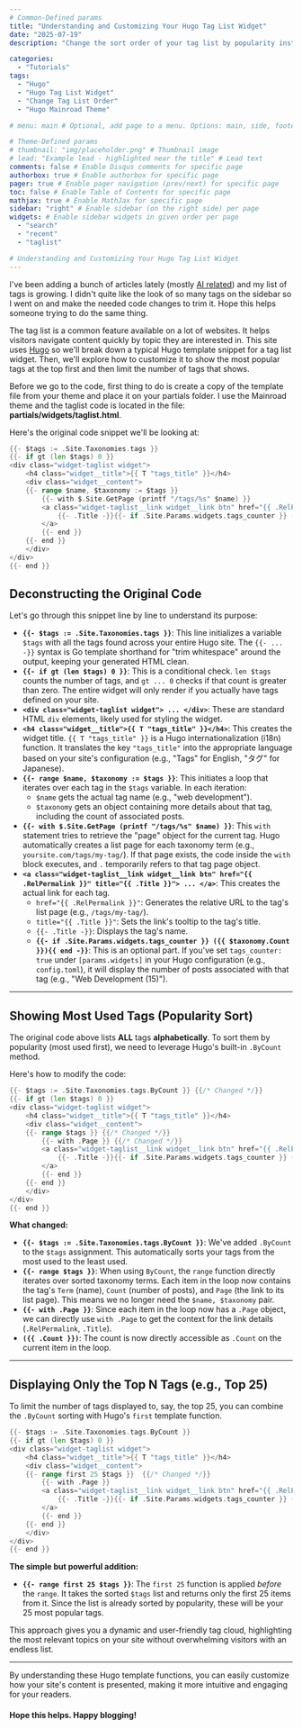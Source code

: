 ```yaml
---
# Common-Defined params
title: "Understanding and Customizing Your Hugo Tag List Widget"
date: "2025-07-19"
description: "Change the sort order of your tag list by popularity instead of alphabetic order. Also, put only a max number of tags in the list"

categories:
  - "Tutorials"
tags:
  - "Hugo"
  - "Hugo Tag List Widget"
  - "Change Tag List Order"
  - "Hugo Mainroad Theme"

# menu: main # Optional, add page to a menu. Options: main, side, footer

# Theme-Defined params
# thumbnail: "img/placeholder.png" # Thumbnail image
# lead: "Example lead - highlighted near the title" # Lead text
comments: false # Enable Disqus comments for specific page
authorbox: true # Enable authorbox for specific page
pager: true # Enable pager navigation (prev/next) for specific page
toc: false # Enable Table of Contents for specific page
mathjax: true # Enable MathJax for specific page
sidebar: "right" # Enable sidebar (on the right side) per page
widgets: # Enable sidebar widgets in given order per page
  - "search"
  - "recent"
  - "taglist"

# Understanding and Customizing Your Hugo Tag List Widget
---
```

I've been adding a bunch of articles lately (mostly [AI related](https://0xrommel.dev/posts/ai-jargon-explained/)) and my list of tags is growing. I didn't quite like the look of so many tags on the sidebar so I went on and make the needed code changes to trim it. Hope this helps someone trying to do the same thing.

The tag list is a common feature available on a lot of websites. It helps visitors navigate content quickly by topic they are interested in. This site uses [Hugo](https://gohugo.io/) so we'll break down a typical Hugo template snippet for a tag list widget. Then, we'll explore how to customize it to show the most popular tags at the top first and then limit the number of tags that shows. 

Before we go to the code, first thing to do is create a copy of the template file from your theme and place it on your partials folder. I use the Mainroad theme and the taglist code is located in the file: **partials/widgets/taglist.html**.

Here's the original code snippet we'll be looking at:

```go
{{- $tags := .Site.Taxonomies.tags }}
{{- if gt (len $tags) 0 }}
<div class="widget-taglist widget">
    <h4 class="widget__title">{{ T "tags_title" }}</h4>
    <div class="widget__content">
    {{- range $name, $taxonomy := $tags }}
        {{- with $.Site.GetPage (printf "/tags/%s" $name) }}
        <a class="widget-taglist__link widget__link btn" href="{{ .RelPermalink }}" title="{{ .Title }}">
            {{- .Title -}}{{- if .Site.Params.widgets.tags_counter }} ({{ $taxonomy.Count }}){{ end -}}
        </a>
        {{- end }}
    {{- end }}
    </div>
</div>
{{- end }}
```

## Deconstructing the Original Code

Let's go through this snippet line by line to understand its purpose:

  * **`{{- $tags := .Site.Taxonomies.tags }}`**: This line initializes a variable `$tags` with all the tags found across your entire Hugo site. The `{{- ... -}}` syntax is Go template shorthand for "trim whitespace" around the output, keeping your generated HTML clean.
  * **`{{- if gt (len $tags) 0 }}`**: This is a conditional check. `len $tags` counts the number of tags, and `gt ... 0` checks if that count is greater than zero. The entire widget will only render if you actually have tags defined on your site.
  * **`<div class="widget-taglist widget"> ... </div>`**: These are standard HTML `div` elements, likely used for styling the widget.
  * **`<h4 class="widget__title">{{ T "tags_title" }}</h4>`**: This creates the widget title. `{{ T "tags_title" }}` is a Hugo internationalization (i18n) function. It translates the key `"tags_title"` into the appropriate language based on your site's configuration (e.g., "Tags" for English, "タグ" for Japanese).
  * **`{{- range $name, $taxonomy := $tags }}`**: This initiates a loop that iterates over each tag in the `$tags` variable. In each iteration:
      * `$name` gets the actual tag name (e.g., "web development").
      * `$taxonomy` gets an object containing more details about that tag, including the count of associated posts.
  * **`{{- with $.Site.GetPage (printf "/tags/%s" $name) }}`**: This `with` statement tries to retrieve the "page" object for the current tag. Hugo automatically creates a list page for each taxonomy term (e.g., `yoursite.com/tags/my-tag/`). If that page exists, the code inside the `with` block executes, and `.` temporarily refers to that tag page object.
  * **`<a class="widget-taglist__link widget__link btn" href="{{ .RelPermalink }}" title="{{ .Title }}"> ... </a>`**: This creates the actual link for each tag.
      * `href="{{ .RelPermalink }}"`: Generates the relative URL to the tag's list page (e.g., `/tags/my-tag/`).
      * `title="{{ .Title }}"`: Sets the link's tooltip to the tag's title.
      * `{{- .Title -}}`: Displays the tag's name.
      * **`{{- if .Site.Params.widgets.tags_counter }} ({{ $taxonomy.Count }}){{ end -}}`**: This is an optional part. If you've set `tags_counter: true` under `[params.widgets]` in your Hugo configuration (e.g., `config.toml`), it will display the number of posts associated with that tag (e.g., "Web Development (15)").

-----

## Showing Most Used Tags (Popularity Sort)

The original code above lists **ALL** tags **alphabetically**. To sort them by popularity (most used first), we need to leverage Hugo's built-in `.ByCount` method.

Here's how to modify the code:

```go
{{- $tags := .Site.Taxonomies.tags.ByCount }} {{/* Changed */}}
{{- if gt (len $tags) 0 }}
<div class="widget-taglist widget">
    <h4 class="widget__title">{{ T "tags_title" }}</h4>
    <div class="widget__content">
    {{- range $tags }} {{/* Changed */}}
        {{- with .Page }} {{/* Changed */}}
        <a class="widget-taglist__link widget__link btn" href="{{ .RelPermalink }}" title="{{ .Title }}">
            {{- .Title -}}{{- if .Site.Params.widgets.tags_counter }} ({{ .Count }}){{ end -}} {{/* Changed */}}
        </a>
        {{- end }}
    {{- end }}
    </div>
</div>
{{- end }}
```

**What changed:**

  * **`{{- $tags := .Site.Taxonomies.tags.ByCount }}`**: We've added `.ByCount` to the `$tags` assignment. This automatically sorts your tags from the most used to the least used.
  * **`{{- range $tags }}`**: When using `ByCount`, the `range` function directly iterates over sorted taxonomy terms. Each item in the loop now contains the tag's `Term` (name), `Count` (number of posts), and `Page` (the link to its list page). This means we no longer need the `$name, $taxonomy` pair.
  * **`{{- with .Page }}`**: Since each item in the loop now has a `.Page` object, we can directly use `with .Page` to get the context for the link details (`.RelPermalink`, `.Title`).
  * **`({{ .Count }})`**: The count is now directly accessible as `.Count` on the current item in the loop.

-----

## Displaying Only the Top N Tags (e.g., Top 25)

To limit the number of tags displayed to, say, the top 25, you can combine the `.ByCount` sorting with Hugo's `first` template function.

```go
{{- $tags := .Site.Taxonomies.tags.ByCount }}
{{- if gt (len $tags) 0 }}
<div class="widget-taglist widget">
    <h4 class="widget__title">{{ T "tags_title" }}</h4>
    <div class="widget__content">
    {{- range first 25 $tags }}  {{/* Changed */}}
        {{- with .Page }}
        <a class="widget-taglist__link widget__link btn" href="{{ .RelPermalink }}" title="{{ .Title }}">
            {{- .Title -}}{{- if .Site.Params.widgets.tags_counter }} ({{ .Count }}){{ end -}}
        </a>
        {{- end }}
    {{- end }}
    </div>
</div>
{{- end }}
```

**The simple but powerful addition:**

  * **`{{- range first 25 $tags }}`**: The `first 25` function is applied *before* the `range`. It takes the sorted `$tags` list and returns only the first 25 items from it. Since the list is already sorted by popularity, these will be your 25 most popular tags.

This approach gives you a dynamic and user-friendly tag cloud, highlighting the most relevant topics on your site without overwhelming visitors with an endless list.

-----

By understanding these Hugo template functions, you can easily customize how your site's content is presented, making it more intuitive and engaging for your readers. 

#### Hope this helps. Happy blogging\!
